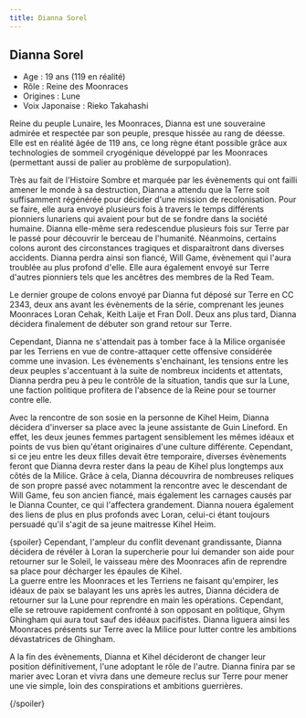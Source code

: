 ```yaml
---
title: Dianna Sorel
---
```


Dianna Sorel
------------



- Age : 19 ans (119 en réalité)  
- Rôle : Reine des Moonraces  
- Origines : Lune  
- Voix Japonaise : Rieko Takahashi


Reine du peuple Lunaire, les Moonraces, Dianna est une souveraine admirée et respectée par son peuple, presque hissée au rang de déesse. Elle est en réalité âgée de 119 ans, ce long règne étant possible grâce aux technologies de sommeil cryogénique développé par les Moonraces (permettant aussi de palier au problème de surpopulation).


Très au fait de l'Histoire Sombre et marquée par les évènements qui ont failli amener le monde à sa destruction, Dianna a attendu que la Terre soit suffisamment régénérée pour décider d'une mission de recolonisation. Pour se faire, elle aura envoyé plusieurs fois à travers le temps différents pionniers lunariens qui avaient pour but de se fondre dans la société humaine. Dianna elle-même sera redescendue plusieurs fois sur Terre par le passé pour découvrir le berceau de l'humanité. Néanmoins, certains colons auront des circonstances tragiques et disparaitront dans diverses accidents. Dianna perdra ainsi son fiancé, Will Game, évènement qui l'aura troublée au plus profond d'elle. Elle aura également envoyé sur Terre d'autres pionniers tels que les ancêtres des membres de la Red Team.


Le dernier groupe de colons envoyé par Dianna fut déposé sur Terre en CC 2343, deux ans avant les évènements de la série, comprenant les jeunes Moonraces Loran Cehak, Keith Laije et Fran Doll. Deux ans plus tard, Dianna décidera finalement de débuter son grand retour sur Terre.


Cependant, Dianna ne s'attendait pas à tomber face à la Milice organisée par les Terriens en vue de contre-attaquer cette offensive considérée comme une invasion. Les évènements s'enchainant, les tensions entre les deux peuples s'accentuant à la suite de nombreux incidents et attentats, Dianna perdra peu à peu le contrôle de la situation, tandis que sur la Lune, une faction politique profitera de l'absence de la Reine pour se tourner contre elle.


Avec la rencontre de son sosie en la personne de Kihel Heim, Dianna décidera d'inverser sa place avec la jeune assistante de Guin Lineford. En effet, les deux jeunes femmes partagent sensiblement les mêmes idéaux et points de vus bien qu'étant originaires d'une culture différente. Cependant, si ce jeu entre les deux filles devait être temporaire, diverses évènements feront que Dianna devra rester dans la peau de Kihel plus longtemps aux côtés de la Milice. Grâce à cela, Dianna découvrira de nombreuses reliques de son propre passé avec notamment la rencontre avec le descendant de Will Game, feu son ancien fiancé, mais également les carnages causés par le Dianna Counter, ce qui l'affectera grandement. Dianna nouera également des liens de plus en plus profonds avec Loran, celui-ci étant toujours persuadé qu'il s'agit de sa jeune maitresse Kihel Heim.


{spoiler}
Cependant, l'ampleur du conflit devenant grandissante, Dianna décidera de révéler à Loran la supercherie pour lui demander son aide pour retourner sur le Soleil, le vaisseau mère des Moonraces afin de reprendre sa place pour décharger les épaules de Kihel.   
 La guerre entre les Moonraces et les Terriens ne faisant qu'empirer, les idéaux de paix se balayant les uns après les autres, Dianna décidera de retourner sur la Lune pour reprendre en main les opérations. Cependant, elle se retrouve rapidement confronté à son opposant en politique, Ghym Ghingham qui aura tout sauf des idéaux pacifistes. Dianna liguera ainsi les Moonraces présents sur Terre avec la Milice pour lutter contre les ambitions dévastatrices de Ghingham.


A la fin des évènements, Dianna et Kihel décideront de changer leur position définitivement, l'une adoptant le rôle de l'autre. Dianna finira par se marier avec Loran et vivra dans une demeure reclus sur Terre pour mener une vie simple, loin des conspirations et ambitions guerrières.


{/spoiler}